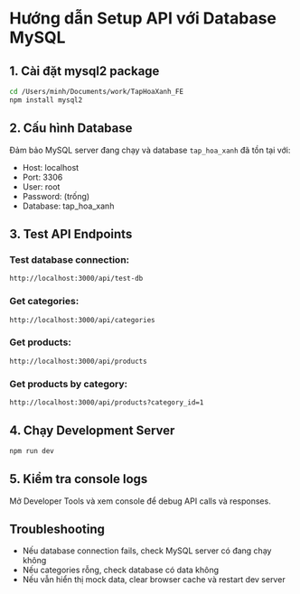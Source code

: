 # Hướng dẫn Setup API với Database MySQL

## 1. Cài đặt mysql2 package
```bash
cd /Users/minh/Documents/work/TapHoaXanh_FE
npm install mysql2
```

## 2. Cấu hình Database
Đảm bảo MySQL server đang chạy và database `tap_hoa_xanh` đã tồn tại với:
- Host: localhost
- Port: 3306  
- User: root
- Password: (trống)
- Database: tap_hoa_xanh

## 3. Test API Endpoints

### Test database connection:
```
http://localhost:3000/api/test-db
```

### Get categories:
```
http://localhost:3000/api/categories
```

### Get products:
```
http://localhost:3000/api/products
```

### Get products by category:
```
http://localhost:3000/api/products?category_id=1
```

## 4. Chạy Development Server
```bash
npm run dev
```

## 5. Kiểm tra console logs
Mở Developer Tools và xem console để debug API calls và responses.

## Troubleshooting
- Nếu database connection fails, check MySQL server có đang chạy không
- Nếu categories rỗng, check database có data không
- Nếu vẫn hiển thị mock data, clear browser cache và restart dev server
